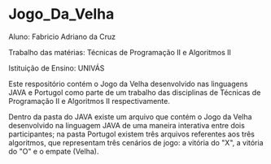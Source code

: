 # Jogo_Da_Velha

Aluno: Fabricio Adriano da Cruz

Trabalho das matérias: Técnicas de Programação II e Algoritmos II

Istituição de Ensino: UNIVÁS

Este respositório contém o Jogo da Velha desenvolvido nas linguagens JAVA e Portugol como parte de um trabalho das disciplinas de Técnicas de Programação II e Algoritmos II respectivamente.

Dentro da pasta do JAVA existe um arquivo que contém o Jogo da Velha desenvolvido na linguagem JAVA de uma maneira interativa entre dois participantes; na pasta Portugol existem três arquivos referentes aos três algoritmos, que representam três cenários de jogo: a vitória do "X", a vitória do "O" e o empate (Velha).
